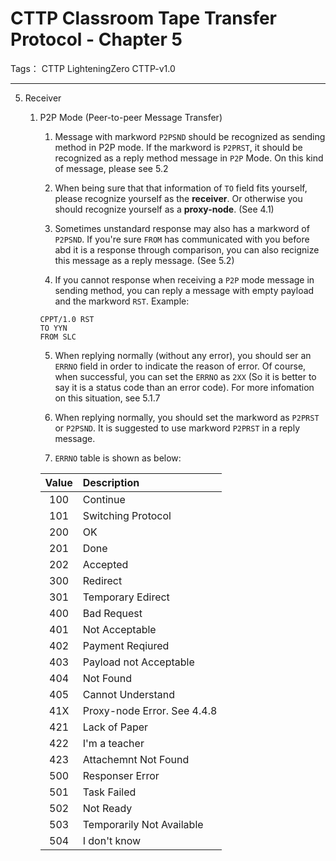# CTTP Classroom Tape Transfer Protocol - Chapter 5 

Tags： CTTP LighteningZero CTTP-v1.0

---

5. Receiver
    1. P2P Mode (Peer-to-peer Message Transfer)
        1. Message with markword `P2PSND` should be recognized as sending method in P2P mode.
        If the markword is `P2PRST`, it should be recognized as a reply method message in `P2P` Mode. On this kind of message, please see 5.2
        
        2. When being sure that that information of `TO` field fits yourself, please recognize yourself as the **receiver**. Or otherwise you should recognize yourself as a **proxy-node**. (See 4.1)
        
        3. Sometimes unstandard response may also has a markword of `P2PSND`. If you're sure `FROM` has communicated with you before abd it is a response through comparison, you can also recignize this message as a reply message. (See 5.2)
        
        4. If you cannot response when receiving a `P2P` mode message in sending method, you can reply a message with empty payload and the markword `RST`. Example:
        ```text
        CPPT/1.0 RST
        TO YYN
        FROM SLC
        ```
        5. When replying normally (without any error), you should ser an `ERRNO` field in order to indicate the reason of error.
        Of course, when successful, you can set the `ERRNO` as `2XX` (So it is better to say it is a status code than an error code). For more infomation on this situation, see 5.1.7
        
        6. When replying normally, you should set the markword as `P2PRST` or `P2PSND`. It is suggested to use markword `P2PRST` in a reply message.
        
        7. `ERRNO` table is shown as below:
        
        | Value | Description |
        | :---: | :--- |
        | 100 | Continue |
        | 101 | Switching Protocol |
        | 200 | OK |
        | 201 | Done |
        | 202 | Accepted |
        | 300 | Redirect |
        | 301 | Temporary Edirect |
        | 400 | Bad Request |
        | 401 | Not Acceptable |
        | 402 | Payment Reqiured |
        | 403 | Payload not Acceptable |
        | 404 | Not Found |
        | 405 | Cannot Understand |
        | 41X | Proxy-node Error. See 4.4.8 |
        | 421 | Lack of Paper |
        | 422 | I'm a teacher |
        | 423 | Attachemnt Not Found |
        | 500 | Responser Error |
        | 501 | Task Failed |
        | 502 | Not Ready |
        | 503 | Temporarily Not Available |
        | 504 | I don't know |
